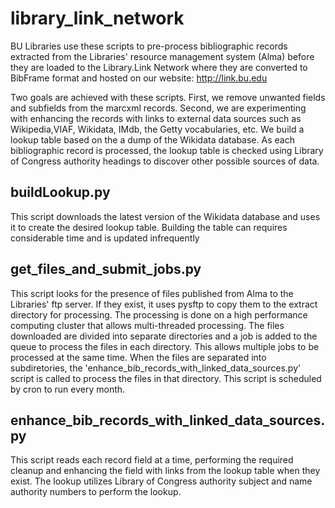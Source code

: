# library_link_network
BU Libraries use these scripts to pre-process bibliographic records extracted from the Libraries' resource management system (Alma) before they are loaded to the Library.Link Network where they are converted to BibFrame format and hosted on our website: http://link.bu.edu

Two goals are achieved with these scripts. First, we remove unwanted fields and subfields from the marcxml records. Second, we are experimenting with enhancing the records with links to external data sources such as Wikipedia,VIAF, Wikidata, IMdb, the Getty vocabularies, etc. We build a lookup table based on the a dump of the Wikidata database. As each bibliographic record is processed, the lookup table is checked using Library of Congress authority headings to discover other possible sources of data.

## buildLookup.py
This script downloads the latest version of the Wikidata database and uses it to create the desired lookup table. Building the table can requires considerable time and is updated infrequently

## get_files_and_submit_jobs.py

This script looks for the presence of files published from Alma to the Libraries' ftp server. If they exist, it uses pysftp to copy them to the extract directory for processing. The processing is done on a high performance computing cluster that allows multi-threaded processing. The files downloaded are divided into separate directories and a job is added to the queue to process the files in each directory. This allows multiple jobs to be processed at the same time. When the files are separated into subdiretories, the 'enhance_bib_records_with_linked_data_sources.py' script is called to process the files in that directory. This script is scheduled by cron to run every month.

## enhance_bib_records_with_linked_data_sources.py

This script reads each record field at a time, performing the required cleanup and enhancing the field with links from the lookup table when they exist. The lookup utilizes Library of Congress authority subject and name authority numbers to perform the lookup.

